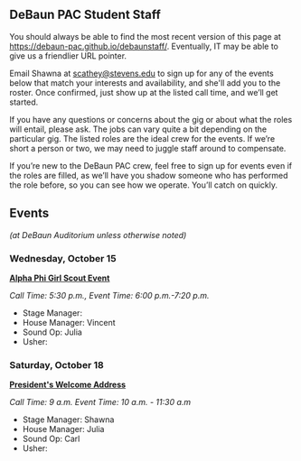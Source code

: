 ## DeBaun PAC Student Staff

You should always be able to find the most recent version of this page at <https://debaun-pac.github.io/debaunstaff/>. Eventually, IT may be able to give us a friendlier URL pointer.

Email Shawna at <scathey@stevens.edu>  to sign up for any of the events below that match your interests and availability, and she'll add you to the roster. Once confirmed, just show up at the listed call time, and we’ll get started.

If you have any questions or concerns about the gig or about what the roles will entail, please ask. The jobs can vary quite a bit depending on the particular gig. The listed roles are the ideal crew for the events. If we’re short a person or two, we may need to juggle staff around to compensate.

If you’re new to the DeBaun PAC crew, feel free to sign up for events even if the roles are filled, as we’ll have you shadow someone who has performed the role before, so you can see how we operate. You’ll catch on quickly.


## Events
*(at DeBaun Auditorium unless otherwise noted)*


### Wednesday, October 15
<ins>**Alpha Phi Girl Scout Event**<ins>

_Call Time: 5:30 p.m., Event Time: 6:00 p.m.-7:20 p.m._

- Stage Manager: 
- House Manager: Vincent
- Sound Op: Julia
- Usher: 

### Saturday, October 18
<ins>**President's Welcome Address**<ins>

_Call Time: 9 a.m. Event Time: 10 a.m. - 11:30 a.m_

- Stage Manager: Shawna
- House Manager: Julia
- Sound Op: Carl
- Usher:
